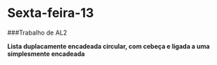 # Sexta-feira-13
###Trabalho de AL2

**Lista duplacamente encadeada circular, com cebeça e ligada a uma simplesmente encadeada**
